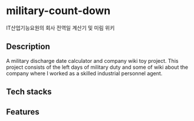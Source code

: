 # military-count-down
IT산업기능요원의 회사 전역일 계산기 및 미림 위키

## Description
A military discharge date calculator and company wiki toy project.
This project consists of the left days of military duty and some of wiki about the company where I worked as a skilled industrial personnel agent.

## Tech stacks

## Features
